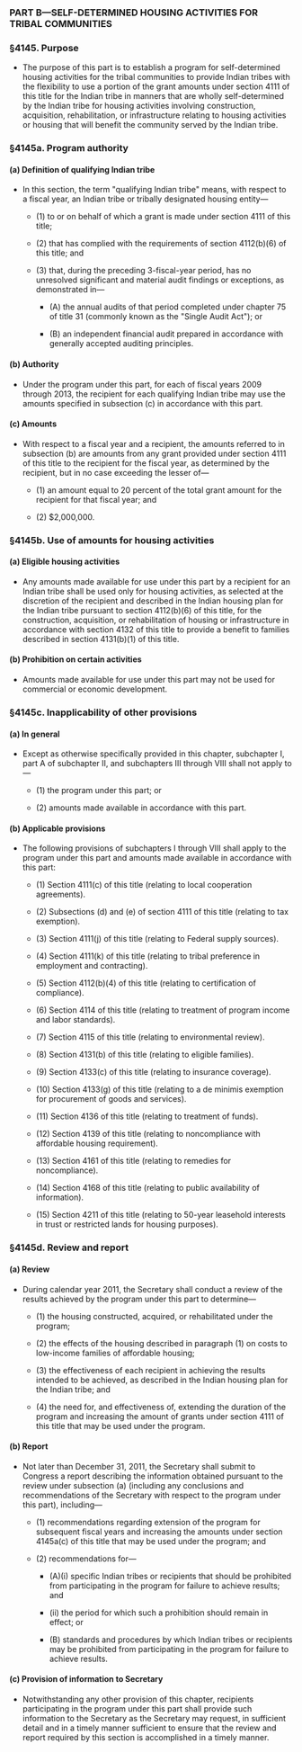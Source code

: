 ### PART B—SELF-DETERMINED HOUSING ACTIVITIES FOR TRIBAL COMMUNITIES

### §4145. Purpose
* The purpose of this part is to establish a program for self-determined housing activities for the tribal communities to provide Indian tribes with the flexibility to use a portion of the grant amounts under section 4111 of this title for the Indian tribe in manners that are wholly self-determined by the Indian tribe for housing activities involving construction, acquisition, rehabilitation, or infrastructure relating to housing activities or housing that will benefit the community served by the Indian tribe.

### §4145a. Program authority
#### (a) Definition of qualifying Indian tribe
* In this section, the term "qualifying Indian tribe" means, with respect to a fiscal year, an Indian tribe or tribally designated housing entity—

  * (1) to or on behalf of which a grant is made under section 4111 of this title;

  * (2) that has complied with the requirements of section 4112(b)(6) of this title; and

  * (3) that, during the preceding 3-fiscal-year period, has no unresolved significant and material audit findings or exceptions, as demonstrated in—

    * (A) the annual audits of that period completed under chapter 75 of title 31 (commonly known as the "Single Audit Act"); or

    * (B) an independent financial audit prepared in accordance with generally accepted auditing principles.

#### (b) Authority
* Under the program under this part, for each of fiscal years 2009 through 2013, the recipient for each qualifying Indian tribe may use the amounts specified in subsection (c) in accordance with this part.

#### (c) Amounts
* With respect to a fiscal year and a recipient, the amounts referred to in subsection (b) are amounts from any grant provided under section 4111 of this title to the recipient for the fiscal year, as determined by the recipient, but in no case exceeding the lesser of—

  * (1) an amount equal to 20 percent of the total grant amount for the recipient for that fiscal year; and

  * (2) $2,000,000.

### §4145b. Use of amounts for housing activities
#### (a) Eligible housing activities
* Any amounts made available for use under this part by a recipient for an Indian tribe shall be used only for housing activities, as selected at the discretion of the recipient and described in the Indian housing plan for the Indian tribe pursuant to section 4112(b)(6) of this title, for the construction, acquisition, or rehabilitation of housing or infrastructure in accordance with section 4132 of this title to provide a benefit to families described in section 4131(b)(1) of this title.

#### (b) Prohibition on certain activities
* Amounts made available for use under this part may not be used for commercial or economic development.

### §4145c. Inapplicability of other provisions
#### (a) In general
* Except as otherwise specifically provided in this chapter, subchapter I, part A of subchapter II, and subchapters III through VIII shall not apply to—

  * (1) the program under this part; or

  * (2) amounts made available in accordance with this part.

#### (b) Applicable provisions
* The following provisions of subchapters I through VIII shall apply to the program under this part and amounts made available in accordance with this part:

  * (1) Section 4111(c) of this title (relating to local cooperation agreements).

  * (2) Subsections (d) and (e) of section 4111 of this title (relating to tax exemption).

  * (3) Section 4111(j) of this title (relating to Federal supply sources).

  * (4) Section 4111(k) of this title (relating to tribal preference in employment and contracting).

  * (5) Section 4112(b)(4) of this title (relating to certification of compliance).

  * (6) Section 4114 of this title (relating to treatment of program income and labor standards).

  * (7) Section 4115 of this title (relating to environmental review).

  * (8) Section 4131(b) of this title (relating to eligible families).

  * (9) Section 4133(c) of this title (relating to insurance coverage).

  * (10) Section 4133(g) of this title (relating to a de minimis exemption for procurement of goods and services).

  * (11) Section 4136 of this title (relating to treatment of funds).

  * (12) Section 4139 of this title (relating to noncompliance with affordable housing requirement).

  * (13) Section 4161 of this title (relating to remedies for noncompliance).

  * (14) Section 4168 of this title (relating to public availability of information).

  * (15) Section 4211 of this title (relating to 50-year leasehold interests in trust or restricted lands for housing purposes).

### §4145d. Review and report
#### (a) Review
* During calendar year 2011, the Secretary shall conduct a review of the results achieved by the program under this part to determine—

  * (1) the housing constructed, acquired, or rehabilitated under the program;

  * (2) the effects of the housing described in paragraph (1) on costs to low-income families of affordable housing;

  * (3) the effectiveness of each recipient in achieving the results intended to be achieved, as described in the Indian housing plan for the Indian tribe; and

  * (4) the need for, and effectiveness of, extending the duration of the program and increasing the amount of grants under section 4111 of this title that may be used under the program.

#### (b) Report
* Not later than December 31, 2011, the Secretary shall submit to Congress a report describing the information obtained pursuant to the review under subsection (a) (including any conclusions and recommendations of the Secretary with respect to the program under this part), including—

  * (1) recommendations regarding extension of the program for subsequent fiscal years and increasing the amounts under section 4145a(c) of this title that may be used under the program; and

  * (2) recommendations for—

    * (A)(i) specific Indian tribes or recipients that should be prohibited from participating in the program for failure to achieve results; and

    * (ii) the period for which such a prohibition should remain in effect; or

    * (B) standards and procedures by which Indian tribes or recipients may be prohibited from participating in the program for failure to achieve results.

#### (c) Provision of information to Secretary
* Notwithstanding any other provision of this chapter, recipients participating in the program under this part shall provide such information to the Secretary as the Secretary may request, in sufficient detail and in a timely manner sufficient to ensure that the review and report required by this section is accomplished in a timely manner.